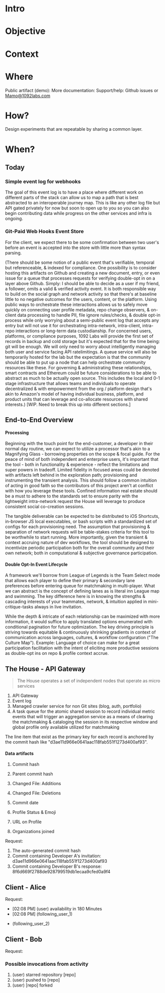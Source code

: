 # Intro

# Objective


# Context


# Where
Public artifact (demo):
More documentation:
Support/help: Github issues or Mamo@1092labs.com



# How?
Design experiments that are repeatable by sharing a common layer.

# When?

## Today

### Simple event log for webhooks

The goal of this event log is to have a place where different work on different parts of the stack can allow us to map a path that is best abstracted to an interoperable journey map. This is like any other log file but API gated privately for now but soon to open up to you so you can also begin contributing data while progress on the other services and infra is ongoing.

### Git-Paid Web Hooks Event Store

For the client, we expect there to be some confirmation between two user's before an event is accepted into the store with little more than syntax parsing.

(There should be some notion of a public event that's verifiable, temporal but referenceable, & indexed for compliance. One possibility is to consider hosting this artifacts on Github and creating a new document, entry, or even issue for a queue that processes requests for verifying double-opt in on a layer above Github. Simply: I should be able to decide as a user if my friend, a follower, omits a valid & verified activity event. It is both responsible way to build on the social graph and network activity so that there's at baseline little to no negative outcomes for the users, content, or the platform. Using public ways to orchestrate these interactions allows us to safely move quickly on connecting user profile metadata, repo change observers, & on-client data processing to handle PII, file ignore rules/checks, & double opt-in process while only worrying about a semi-public event log that accepts any entry but will not use it for orchestrating intra-network, intra-client, intra-repo interactions or long-term data custodianship. For concerned users, platforms, or compliance purposes, 1092 Labs will provide the first set of records in backup and cold storage but it's expected that for the time being: git will be enough. We will only need to worry about intelligently managing both user and service facing API ratelimitings. A queue service will also be temporarily hosted for the lab but the expectation is that the community should be able to put up a node that can help orchestrate community resources like these. For governing & administrating these relationships, smart contracts and Ethereum could be future considerations to be able to abstract as much to be actually open source. This includes the local and 0-1 stage infrastructure that allows teams and individuals to operate decentralized & with empowerment from the org / platform design that's akin to Amazon's model of having individual business, platform, and product units that can leverage and co-allocate resources with shared interests.) [WIP. Need to break this up into different sections.]


## End-to-End Overview

#### Processing

Beginning with the touch point for the end-customer, a developer in their normal day routine, we can expect to utilize a processor that's akin to a Magnifying Glass - borrowing properties on the scope & focal guide. For the peace of mind of both independent and enterprise users, it's important that the tool - both in functionality & experience - reflect the limitations and super powers in tradeoff. Limited fidelity in focused areas could be denoted with artifacts left behind in the exploration path; provisioning and instrumenting the transient analysis. This should follow a common intuition of acting in good faith so the contributors of this project aren't at conflict with how you leverage these tools. Confined information real estate should be a must to adhere to the standards set to ensure parity with the lightweight intra-network request the House will leverage to produce consistent social co-creation sessions.


The tangible deliverable can be expected to be distributed to iOS Shortcuts, in-browser JS local executables, or bash scripts with a standardized set of configs for each provisioning need. The assumption that provisioning & separation of network requests will be table-stakes criteria for this tool to be worthwhile to start running. More importantly, given the transient & context accruing nature of dev workflows, the tool should be designed to incentivize periodic participation both for the overall community and their own network; both in computational & subjective governance participation.

#### Double Opt-In Event Lifecycle

A framework we'll borrow from League of Legends is the Team Select mode that allows each player to define their primary & secondary lane preferences before entering queue for matchmaking in multi-player. What we can abstract is the concept of defining lanes as is literal inn League map and swimming. The key difference here is in knowing the strengths & cascading interests of your teammates, network, & intuition applied in mini-critique-tasks always in live invitation.

While the depth & intricate of each relationship can be maximized with more information, it would suffice to apply translated options enumerated with conditional pagination for future optimization. The key driving principle is striving towards equitable & continuously shrinking gradients in context of communication across languages, cultures, & workflow configuration ("The Culture Map").
Example: Language of choice can make for a great participation facilitation with the intent of eliciting more productive sessions as double-opt ins on repo & profile context accrue.

## The House - API Gateway

> The House operates a set of independent nodes that operate as micro services

1. API Gateway
2. Event log
3. Managed crawler service for non Git sites (blog, auth, portfolio)
4. A task queue for the atomic shared session to record individual metric events that will trigger an aggregation service as a means of clearing the matchmaking & cataloging the session in its respective window and global profile only available utilized for matchmaking

The line item that exist as the primary key for each record is anchored by the commit hash like "d3ae11d966e0641aac118fab551f1273d400af93".

#### Data artifacts

1. Commit hash
2. Parent commit hash
3. Changed File: Additions
4. Changed File: Deletions
5. Commit date


1. Profile Status & Emoji
2. URL on Profile
3. Organizations joined

Request:
1. The auto-generated commit hash
2. Commit containing Developer A's invitation: d3ae11d966e0641aac118fab551f1273d400af93
3. Commit containing Developer B's response: 8f6d669f2788de928799519db1ecaa9cfed0a9f4



## Client - Alice

Request:
+ [02:08 PM] (user) availability in 180 Minutes
+ [02:08 PM] (following_user_1)
- (following_user_2)

## Client - Bob

Request:


### Possible invocations from activity

1. (user) starred repository [repo]
2. (user) pushed to [repo] <python>
3. (user) [repo] forked <repo>
